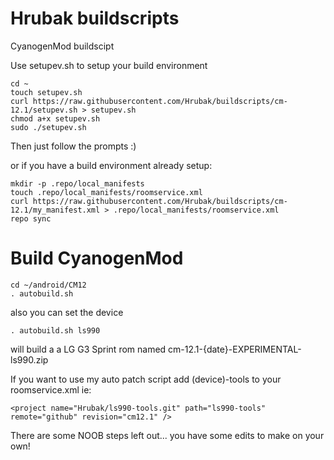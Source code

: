Hrubak buildscripts
============

CyanogenMod buildscipt

Use setupev.sh to setup your build environment
```
cd ~
touch setupev.sh
curl https://raw.githubusercontent.com/Hrubak/buildscripts/cm-12.1/setupev.sh > setupev.sh
chmod a+x setupev.sh
sudo ./setupev.sh
```

Then just follow the prompts :)

or if you have a build environment already setup:
```
mkdir -p .repo/local_manifests
touch .repo/local_manifests/roomservice.xml
curl https://raw.githubusercontent.com/Hrubak/buildscripts/cm-12.1/my_manifest.xml > .repo/local_manifests/roomservice.xml
repo sync
```
Build CyanogenMod
==================
```
cd ~/android/CM12
. autobuild.sh
```
also you can set the device
```
. autobuild.sh ls990
```
will build a a LG G3 Sprint rom named cm-12.1-{date}-EXPERIMENTAL-ls990.zip

If you want to use my auto patch script add (device)-tools to your roomservice.xml
ie: 
```
<project name="Hrubak/ls990-tools.git" path="ls990-tools" remote="github" revision="cm12.1" />
```


There are some NOOB steps left out... you have some edits to make on your own!
